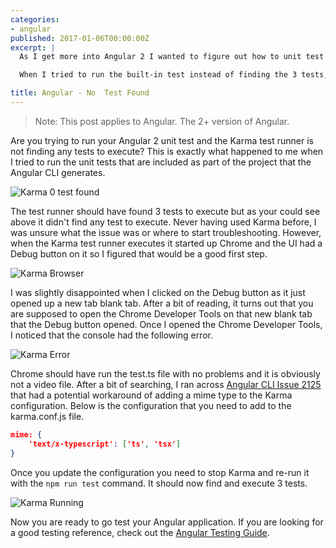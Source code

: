 ```yaml
---
categories:
- angular
published: 2017-01-06T00:00:00Z
excerpt: |
  As I get more into Angular 2 I wanted to figure out how to unit test my Angular components.  Angular 2 has unit testing built-in to the project that the Angular CLI generates.  It uses  [Karma](https://karma-runner.github.io/1.0/index.html) for the test runner and [Jasmine](https://jasmine.github.io/) for the testing.  The Angular docs also have a really good [Testing Guide](https://angular.io/docs/ts/latest/guide/testing.html).

  When I tried to run the built-in test instead of finding the 3 tests, it found **0** tests.  Never having used Karma before, I was unsure what the issue was or where to start troubleshooting.  Luckily it turned out to be a really simple fix once I figured it out and it had to do with Chrome v55 not running the test.ts file.

title: Angular - No  Test Found
---
```


> Note: This post applies to Angular.  The 2+ version of Angular.

Are you trying to run your Angular 2 unit test and the Karma test runner is not finding any tests to execute?  This is exactly what happened to me when I tried to run the unit tests that are included as part of the project that the Angular CLI generates.

![Karma 0 test found](/images/ng2-karma-not-finding-test/no-test-found.png)


The test runner should have found 3 tests to execute but as your could see above it didn't find any test to execute.  Never having used Karma before, I was unsure what the issue was or where to start troubleshooting.  However, when the Karma test runner executes it started up Chrome and the UI had a Debug button on it so I figured that would be a good first step.

![Karma Browser](/images/ng2-karma-not-finding-test/karma-browser.png)

I was slightly disappointed when I clicked on the Debug button as it just opened up a new tab blank tab.  After a bit of reading, it turns out that you are supposed to open the Chrome Developer Tools on that new blank tab that the Debug button opened.  Once I opened the Chrome Developer Tools, I noticed that the console had the following error.

![Karma Error](/images/ng2-karma-not-finding-test/karma-debug.png)

Chrome should have run the test.ts file with no problems and it is obviously not a video file.  After a bit of searching, I ran across [Angular CLI Issue 2125](https://github.com/angular/angular-cli/issues/2125) that had a potential workaround of adding a mime type to the Karma configuration.  Below is the configuration that you need to add to the karma.conf.js file.

```json
mime: {
    'text/x-typescript': ['ts', 'tsx']
}

```

Once you update the configuration you need to stop Karma and re-run it with the `npm run test` command.  It should now find and execute 3 tests.

![Karma Running](/images/ng2-karma-not-finding-test/test-found.png)

Now you are ready to go test your Angular application.  If you are looking for a good testing reference, check out the [Angular Testing Guide](https://angular.io/docs/ts/latest/guide/testing.html).
